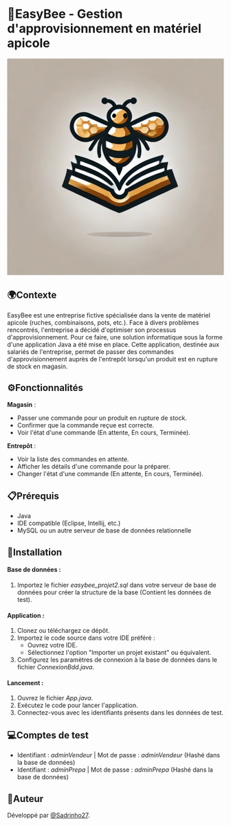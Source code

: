 # 🐝EasyBee - Gestion d'approvisionnement en matériel apicole

![Logo](logoEasybee.png)

## 🌍Contexte
EasyBee est une entreprise fictive spécialisée dans la vente de matériel apicole (ruches, combinaisons, pots, etc.). Face à divers problèmes rencontrés, l'entreprise a décidé d'optimiser son processus d'approvisionnement. Pour ce faire, une solution informatique sous la forme d'une application Java a été mise en place. Cette application, destinée aux salariés de l'entreprise, permet de passer des commandes d'approvisionnement auprès de l'entrepôt lorsqu'un produit est en rupture de stock en magasin.


## ⚙️Fonctionnalités 
 **Magasin** :  
  - Passer une commande pour un produit en rupture de stock.
  - Confirmer que la commande reçue est correcte.
  - Voir l'état d'une commande (En attente, En cours, Terminée).

**Entrepôt** : 
 - Voir la liste des commandes en attente.
 - Afficher les détails d'une commande pour la préparer.
 - Changer l'état d'une commande (En attente, En cours, Terminée). 


## 📋Prérequis
- Java 
- IDE compatible (Eclipse, Intellij, etc.)
- MySQL ou un autre serveur de base de données relationnelle


## 🚀Installation  
#### Base de données :
 1. Importez le fichier  *easybee_projet2.sql* dans votre serveur de base de données pour créer la structure de la base (Contient les données de test).   
#### Application :  
 1. Clonez ou téléchargez ce dépôt.
 2. Importez le code source dans votre IDE préféré :
    - Ouvrez votre IDE.
    - Sélectionnez l'option "Importer un projet existant" ou équivalent.
 3. Configurez les paramètres de connexion à la base de données dans le fichier *ConnexionBdd.java*.
#### Lancement :
 1. Ouvrez le fichier *App.java*.
 2. Exécutez le code pour lancer l'application.
 3. Connectez-vous avec les identifiants présents dans les données de test. 


## 💻Comptes de test
- Identifiant : *adminVendeur* | Mot de passe : *adminVendeur* (Hashé dans la base de données)
- Identifiant : *adminPrepa* | Mot de passe : *adminPrepa* (Hashé dans la base de données)


## 👤Auteur
Développé par [@Sadrinho27](https://github.com/Sadrinho27).

